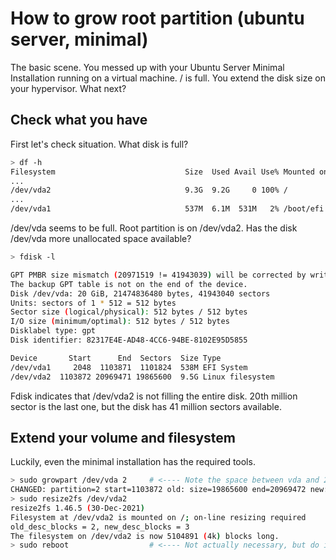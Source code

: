 # How to grow root partition (ubuntu server, minimal)

The basic scene. You messed up with your Ubuntu Server Minimal Installation running on a virtual machine. / is full.
You extend the disk size on your hypervisor. What next?

## Check what you have

First let's check situation. What disk is full?

```sh
> df -h
Filesystem                             Size  Used Avail Use% Mounted on
...
/dev/vda2                              9.3G  9.2G     0 100% /
...
/dev/vda1                              537M  6.1M  531M   2% /boot/efi
```

/dev/vda seems to be full. Root partition is on /dev/vda2.
Has the disk /dev/vda more unallocated space available?

```sh
> fdisk -l

GPT PMBR size mismatch (20971519 != 41943039) will be corrected by write.
The backup GPT table is not on the end of the device.
Disk /dev/vda: 20 GiB, 21474836480 bytes, 41943040 sectors
Units: sectors of 1 * 512 = 512 bytes
Sector size (logical/physical): 512 bytes / 512 bytes
I/O size (minimum/optimal): 512 bytes / 512 bytes
Disklabel type: gpt
Disk identifier: 82317E4E-AD48-4CC6-94BE-8102E95D5855

Device       Start      End  Sectors  Size Type
/dev/vda1     2048  1103871  1101824  538M EFI System
/dev/vda2  1103872 20969471 19865600  9.5G Linux filesystem
```

Fdisk indicates that /dev/vda2 is not filling the entire disk. 20th million sector is the last one, but the disk has 41 million sectors available.

## Extend your volume and filesystem

Luckily, even the minimal installation has the required tools.

```sh
> sudo growpart /dev/vda 2     # <---- Note the space between vda and 2.
CHANGED: partition=2 start=1103872 old: size=19865600 end=20969472 new: size=40839135 end=41943007
> sudo resize2fs /dev/vda2
resize2fs 1.46.5 (30-Dec-2021)
Filesystem at /dev/vda2 is mounted on /; on-line resizing required
old_desc_blocks = 2, new_desc_blocks = 3
The filesystem on /dev/vda2 is now 5104891 (4k) blocks long.
> sudo reboot                  # <---- Not actually necessary, but do it anyway.
```
